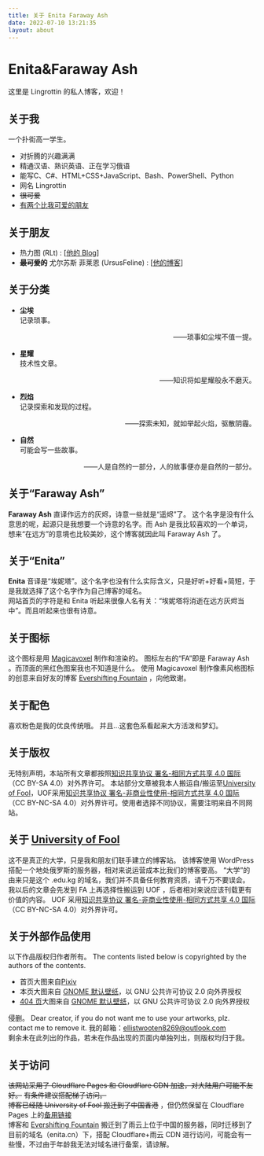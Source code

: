 ```yaml
---
title: 关于 Enita Faraway Ash
date: 2022-07-10 13:21:35
layout: about
---
```

# Enita&Faraway Ash
这里是 Lingrottin 的私人博客，欢迎！

## 关于我
一个扑街高一学生。
* 对折腾的兴趣满满
* 精通汉语、熟识英语、正在学习俄语
* 能写C、C#、HTML+CSS+JavaScript、Bash、PowerShell、Python
* 网名 Lingrottin
* ~~很可爱~~
* [有两个比我可爱的朋友](#关于朋友)

## 关于朋友
* 热力图 (RLt) : [<a href="https://akyuu.cn/">他的 Blog</a>]
* ~~**最可爱的**~~ 尤尔苏斯 菲莱恩 (UrsusFeline) : [<a href="https://lgy07.github.io">他的博客</a>]

## 关于分类
<ul>
<li class="about-category-name"><b>尘埃</b></li>
记录琐事。
<p class="about-category-saying" align="right">——琐事如尘埃不值一提。</p>

<li class="about-category-name"><b>星耀</b></li>
技术性文章。
<p class="about-category-saying" align="right">——知识将如星耀般永不磨灭。</p>

<li class="about-category-name"><b>烈焰</b></li>
记录探索和发现的过程。
<p class="about-category-saying" align="right">——探索未知，就如举起火焰，驱散阴霾。</p>

<li class="about-category-name"><b>自然</b></li>
可能会写一些故事。
<p class="about-category-saying" align="right">——人是自然的一部分，人的故事便亦是自然的一部分。</p>
 
</ul>

## 关于“Faraway Ash”
**Faraway Ash** 直译作远方的灰烬，诗意一些就是“遥烬”了。
这个名字是没有什么意思的呢，起源只是我想要一个诗意的名字。而 Ash 是我比较喜欢的一个单词，想来“在远方”的意境也比较美妙，这个博客就因此叫 Faraway Ash 了。

## 关于“Enita”
**Enita** 音译是“埃妮塔”。这个名字也没有什么实际含义，只是好听+好看+简短，于是我就选择了这个名字作为自己博客的域名。  
网站首页的字符是和 Enita 听起来很像人名有关：“埃妮塔将消逝在远方灰烬当中”。而且听起来也很有诗意。

## 关于图标
这个图标是用 [Magicavoxel](https://www.voxelmade.com/magicavoxel/) 制作和渲染的。
图标左右的“FA”即是 Faraway Ash 。而顶面的黑红色图案我也不知道是什么。
使用 Magicavoxel 制作像素风格图标的创意来自好友的博客 [Evershifting Fountain](https://akyuu.cn/post/22062001/) ，向他致谢。

## 关于配色
喜欢粉色是我的优良传统哦。
并且...这套色系看起来大方活泼和梦幻。

## 关于版权
无特别声明，本站所有文章都按照[知识共享协议 署名-相同方式共享 4.0 国际](https://creativecommons.org/licenses/by-sa/4.0/)（CC BY-SA 4.0）对外界许可。
本站部分文章被我本人搬运自/搬运至[University of Fool](https://uof.edu.kg/)，UOF采用[知识共享协议 署名-非商业性使用-相同方式共享 4.0 国际](https://creativecommons.org/licenses/by-nc-sa/4.0/)（CC BY-NC-SA 4.0）对外界许可。使用者选择不同协议，需要注明来自不同网站。

## 关于 [University of Fool](https://uof.edu.kg/)
这不是真正的大学，只是我和朋友们联手建立的博客站。
该博客使用 WordPress 搭配一个地处俄罗斯的服务器，相对来说运营成本比我们的博客要高。
“大学”的由来只是这个 .edu.kg 的域名，我们并不具备任何教育资质，请千万不要误会。
我以后的文章会先发到 FA 上再选择性搬运到 UOF ，后者相对来说应该刊载更有价值的内容。
UOF 采用[知识共享协议 署名-非商业性使用-相同方式共享 4.0 国际](https://creativecommons.org/licenses/by-nc-sa/4.0/)（CC BY-NC-SA 4.0）对外界许可。

## 关于外部作品使用
以下作品版权归作者所有。
The contents listed below is copyrighted by the authors of the contents.
* 首页大图来自[Pixiv](https://www.pixiv.net/artworks/89991203)
* 本页大图来自 [GNOME 默认壁纸](https://gitlab.gnome.org/GNOME/gnome-backgrounds/-/blob/main/backgrounds/blobs-d.svg)，以 GNU 公共许可协议 2.0 向外界授权
* [404 页](/404)大图来自 [GNOME 默认壁纸](https://gitlab.gnome.org/GNOME/gnome-backgrounds/-/blob/main/backgrounds/drool-d.svg)，以 GNU 公共许可协议 2.0 向外界授权

侵删。
Dear creator, if you do not want me to use your artworks, plz. contact me to remove it.
我的邮箱：<a href="mailto:ellistwooten8269@outlook.com">ellistwooten8269@outlook.com</a>
<br>
剩余未在此列出的作品，若未在作品出现的页面内单独列出，则版权均归于我。

## 关于访问
~~该网站采用了 Cloudflare Pages 和 Cloudflare CDN 加速，对大陆用户可能不友好。~~
~~有条件建议搭配梯子访问。~~  
~~博客已经随 University of Fool 搬迁到了中国香港~~ ，但仍然保留在 Cloudflare Pages 上的[备用链接](https://lingrottin.pages.dev)  
博客和 [Evershifting Fountain](https://akyuu.cn) 搬迁到了雨云上位于中国的服务器，同时迁移到了目前的域名（enita.cn）下，搭配 Cloudflare+雨云 CDN 进行访问，可能会有一些慢，不过由于年龄我无法对域名进行备案，请谅解。
